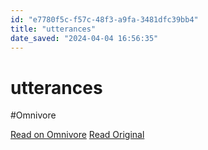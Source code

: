```yaml
---
id: "e7780f5c-f57c-48f3-a9fa-3481dfc39bb4"
title: "utterances"
date_saved: "2024-04-04 16:56:35"
---
```


# utterances
#Omnivore

[Read on Omnivore](https://omnivore.app/me/utterances-18ea9d3844d)
[Read Original](https://utteranc.es)

